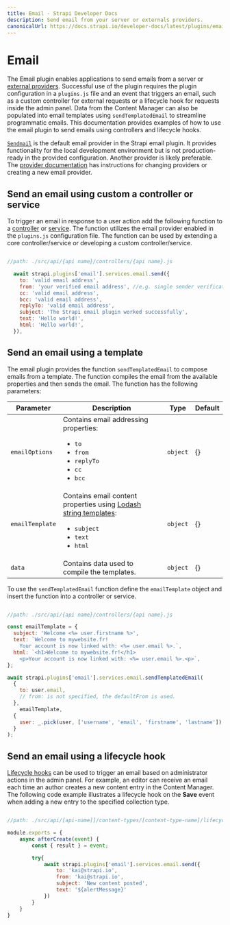 ```yaml
---
title: Email - Strapi Developer Docs
description: Send email from your server or externals providers.
canonicalUrl: https://docs.strapi.io/developer-docs/latest/plugins/email.html
---
```


# Email

The Email plugin enables applications to send emails from a server or [external providers](/developer-docs/latest/development/using-providers.md). Successful use of the plugin requires the plugin configuration in a `plugins.js` file and an event that triggers an email, such as a custom controller for external requests or a lifecycle hook for requests inside the admin panel. Data from the Content Manager can also be populated into email templates using `sendTemplatedEmail` to streamline programmatic emails. This documentation provides examples of how to use the email plugin to send emails using controllers and lifecycle hooks.

[`Sendmail`](https://www.npmjs.com/package/sendmail) is the default email provider in the Strapi email plugin. It provides functionality for the local development environment but is not production-ready in the provided configuration. Another provider is likely preferable. The [provider documentation](/developer-docs/latest/development/using-providers.md) has instructions for changing providers or creating a new email provider.

## Send an email using custom a controller or service

To trigger an email in response to a user action add the following function to a [controller](/developer-docs/latest/development/backend-customization/controllers.md) or [service](/developer-docs/latest/development/backend-customization/services.md). The function utilizes the email provider enabled in the `plugins.js` configuration file. The function can be used by extending a core controller/service or developing a custom controller/service.

```js

//path: ./src/api/{api name}/controllers/{api name}.js

  await strapi.plugins['email'].services.email.send({
    to: 'valid email address',
    from: 'your verified email address', //e.g. single sender verification in SendGrid
    cc: 'valid email address',
    bcc: 'valid email address',
    replyTo: 'valid email address',
    subject: 'The Strapi email plugin worked successfully',
    text: 'Hello world!',
    html: 'Hello world!',
  }),
```

## Send an email using a template

The email plugin provides the function `sendTemplatedEmail` to compose emails from a template. The function compiles the email from the available properties and then sends the email. The function has the following parameters:

| Parameter       | Description                                                                     | Type     | Default |
|-----------------|---------------------------------------------------------------------------------|----------|---------|
| `emailOptions`  | Contains email addressing properties: <ul> <li>`to`</li><li> `from`</li><li> `replyTo`</li><li> `cc`</li><li> `bcc`</li></ul>  | `object` | {}      |
| `emailTemplate` | Contains email content properties using [Lodash string templates](https://lodash.com/docs/4.17.15#template): <ul><li>`subject`</li><li>`text`</li><li> `html`</li></ul>                | `object` | {}      |
| `data`          | Contains data used to compile the templates.                                 | `object` | {}      |

To use the `sendTemplatedEmail` function define the `emailTemplate` object and insert the function into a controller or service.

```js

//path: ./src/api/{api name}/controllers/{api name}.js

const emailTemplate = {
  subject: 'Welcome <%= user.firstname %>',
  text: `Welcome to mywebsite.fr!
    Your account is now linked with: <%= user.email %>.`,
  html: `<h1>Welcome to mywebsite.fr!</h1>
    <p>Your account is now linked with: <%= user.email %>.<p>`,
};

await strapi.plugins['email'].services.email.sendTemplatedEmail(
  {
    to: user.email,
    // from: is not specified, the defaultFrom is used.
  },
    emailTemplate,
  {
    user: _.pick(user, ['username', 'email', 'firstname', 'lastname']),
  }
);
```

## Send an email using a lifecycle hook

[Lifecycle hooks](/developer-docs/latest/development/backend-customization/models.md#lifecycle-hooks) can be used to trigger an email based on administrator actions in the admin panel. For example, an editor can receive an email each time an author creates a new content entry in the Content Manager. The following code example illustrates a lifecycle hook on the **Save** event when adding a new entry to the specified collection type.

```jsx

//path: ./src/api/[api-name]]/content-types/[content-type-name]/lifecycles.js

module.exports = {
    async afterCreate(event) {
        const { result } = event;

        try{
            await strapi.plugins['email'].services.email.send({
                to: 'kai@strapi.io',
                from: 'kai@strapi.io',
                subject: 'New content posted',
                text: '${alertMessage}'
            })
        } 
    }
}
```
